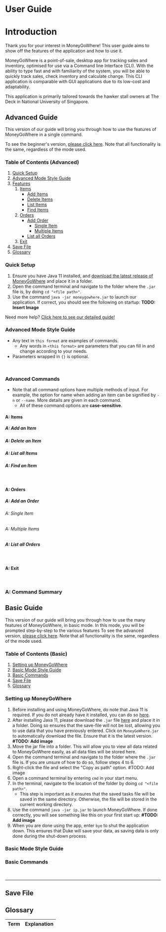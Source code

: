 # User Guide

# Introduction

Thank you for your interest in MoneyGoWhere! This user guide aims to show off the features of the application and how to use it.

MoneyGoWhere is a point-of-sale, desktop app for tracking sales and inventory, optimised for use via a Command line Interface (CLI). With the ability to type fast and with familiarity of the system, you will be able to quickly track  sales, check inventory and calculate change. This CLI application is comparable with GUI applications due to its low-cost and adaptability.

This application is primarily tailored towards the hawker stall owners at The Deck in National University of Singapore.

## Advanced Guide
This version of our guide will bring you through how to use the features of MoneyGoWhere in a single command.

To see the beginner's version, [please click here](#basic-guide). Note that all functionality is the same, regardless of the mode used.

### Table of Contents (Advanced)
1. [Quick Setup](#quick-setup)
2. [Advanced Mode Style Guide](#advanced-mode-style-guide)
3. [Features](#advanced-commands)
    1. [Items](#items)
        * [Add Items](#a--add-an-item)
        * [Delete Items](#a--delete-an-item)
        * [List Items](#a--list-all-items)
        * [Find Items](#a--find-an-item)
    2. [Orders](#a--orders)
        * [Add Order](#a--add-an-order)
            * [Single Item](#a--single-item)
            * [Multiple Items](#a--multiple-items)
        * [List all Orders](#a--list-all-orders)
    3. [Exit](#a--exit)
4. [Save File](#save-file)
5. [Glossary](#glossary)

### Quick Setup
1. Ensure you have Java 11 installed, and [download the latest release of MoneyGoWhere](https://github.com/AY2223S2-CS2113T-T09-2/tp/releases) and place it in a folder.
2. Open the command terminal and navigate to the folder where the `.jar` file is, by doing `cd "<file path>"`.
3. Use the command `java -jar moneygowhere.jar` to launch our application. If correct, you should see the following on startup:
   **TODO: Insert Image**

Need more help? [Click here to see our detailed guide!](#setting-up-moneygowhere)

### Advanced Mode Style Guide
* Any text in `this format` are examples of commands.
    * Any words in `<this format>` are parameters that you can fill in and change according to your needs.
* Parameters wrapped in `{}` is optional.

<br>

### Advanced Commands
* Note that all command options have multiple methods of input. For example, the option for name when adding an item can be signified by `-n` or `--name`. More details are given in each command.
    * All of these command options are **case-sensitive**.

#### A: Items

##### A: Add an Item

##### A: Delete an Item

##### A: List all Items

##### A: Find an Item

<br>

#### A: Orders

##### A: Add an Order

###### A: Single Item

###### A: Multiple Items

##### A: List all Orders

<br>

#### A: Exit

<br>

### A: Command Summary

## Basic Guide
This version of our guide will bring you through how to use the many features of MoneyGoWhere, in basic mode. In this mode, you will be prompted step-by-step to the various features
To see the advanced version, [please click here](#advanced-guide). Note that all functionality is the same, regardless of the mode used.

### Table of Contents (Basic)
1. [Setting up MoneyGoWhere](#setting-up-moneygowhere)
2. [Basic Mode Style Guide](#basic-mode-style-guide)
3. [Basic Commands](#basic-commands)
4. [Save File](#save-file)
5. [Glossary](#glossary)

### Setting up MoneyGoWhere
1. Before installing and using MoneyGoWhere, do note that Java 11 is required. If you do not already have it installed, you can
   do so [here](https://www.oracle.com/sg/java/technologies/downloads/#java11).
2. After installing Java 11, please download the `.jar`
   file [here](https://github.com/AY2223S2-CS2113T-T09-2/tp/releases) and place it in a folder. Doing so ensures that
   the save-file will not be lost, allowing you to use data that you have previously entered. Click
   on `MoneyGoWhere.jar` to automatically download the file. Ensure that it is the latest version.
   **#TODO: Add image**
3. Move the jar file into a folder. This will allow you to view all data related to MoneyGoWhere easily, as all data
   files will be stored here.
4. Open the command terminal and navigate to the folder where the `.jar` file is. If you are unsure of how to do so,
   follow steps 4 to 6.
5. Right-click the file and select the "Copy as path" option.
   #TODO: Add image
6. Open a command terminal by entering `cmd` in your start menu.
7. In the terminal, navigate to the location of the folder by doing `cd "<file path>"`.
    - This step is important as it ensures that the saved tasks file will be saved in the same directory. Otherwise, the
      file will be stored in the current working directory.
8. Use the command `java -jar ip.jar` to launch MoneyGoWhere. If done correctly, you will see something like this on
   your first start up:
   **#TODO: Add image**
9. When you are done using the app, enter `bye` to shut the application down. This ensures that Duke will save your
   data, as saving data is only done during the shut-down process. 

### Basic Mode Style Guide

### Basic Commands

<br>
<hr>

## Save File

## Glossary

| Term | Explanation |
|------|-------------|
